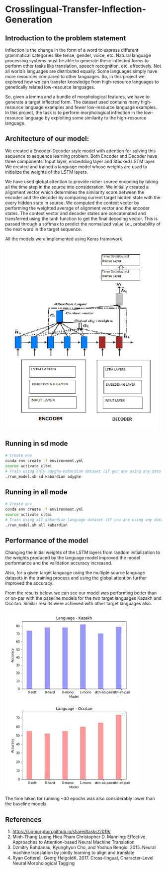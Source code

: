 # Crosslingual-Transfer-Inflection-Generation

## Introduction to the problem statement

Inflection is the change in the form of a word to express different grammatical categories like tense, gender, voice, etc. 
Natural language processing systems must be able to generate these inflected forms to perform other tasks like translation,
speech recognition, etc. effectively. Not all world’s languages are distributed equally. Some languages simply have more
resources compared to other languages. So, in this project we explored how we can transfer knowledge from high-resource languages to genetically related low-resource languages.

So, given a lemma and a bundle of morphological features, we have to generate a target inflected form. The dataset used contains many high-resource language examples and fewer low-resource language examples. In this project, the task is to perform morphological inflection in the low-resource language by exploiting some similarity to the high-resource language.

## Architecture of our model:

We created a Encoder-Decoder style model with attention for solving this sequence to sequence learning problem. Both Encoder and Decoder have three components: Input layer, embedding layer and Stacked LSTM layer. We created and trained a language model whose weights are used to initialize the weights of the LSTM layers.

We have used global attention to provide richer source encoding by taking all the time step in the source into consideration. We initially created a alignment vector which determines the similarity score between the encoder and the decoder by comparing current target hidden state with the every hidden state in source. We computed the context vector by performing the weighted average of alignment vector and the encoder states. The context vector and decoder states are concatenated and transferred using the tanh function to get the final decoding vector. This is passed through a softmax to predict the normalized value i.e., probability of the next word in the target sequence.

All the models were implemented using Keras framework.


![alt text](model_arch.jpeg)




## Running in sd mode

```bash
# Create env
conda env create -f environment.yml
source activate cltmi
# Train using only adyghe-kabardian dataset (If you are using any data other than the sample data provided. Please download the data and place it in 'data' directory. Download site: https://github.com/sigmorphon/2019/tree/master/task1)
./run_model.sh sd kabardian adyghe
```

## Running in all mode

```bash
# Create env
conda env create -f environment.yml
source activate cltmi
# Train using all kabardian language dataset (If you are using any data other than the sample data provided. Please download the data and place it in 'total_data' directory. Download site: https://github.com/sigmorphon/2019/tree/master/task1)
./run_model.sh all kabardian
```

## Performance of the model

Changing the initial weights of the LSTM layers from random initialization to the weights produced by the language model improved the model performance and the validation accuracy increased.

Also, for a given target language  using the multiple source language datasets in the training process and using the global attention further improved the accuracy.

From the results below, we can see our model was performing better than or on-par with the baseline models for the two target languages Kazakh and Occitan. Similar results were achieved with other target languages also.

![alt text](kazakh.jpeg)    ![alt text](occitan.jpeg)

The time taken for running ~30 epochs was also considerably lower than the baseline models.

## References

1. https://sigmorphon.github.io/sharedtasks/2019/
2. Minh-Thang Luong Hieu Pham Christopher D. Manning: Effective Approaches to Attention-based Neural Machine Translation  
3. Dzmitry Bahdanau, Kyunghyun Cho, and Yoshua Bengio. 2015. Neural machine translation by jointly learning to align and translate
4. Ryan Cotterell, Georg HeigoldK. 2017. Cross-lingual, Character-Level Neural Morphological Tagging
